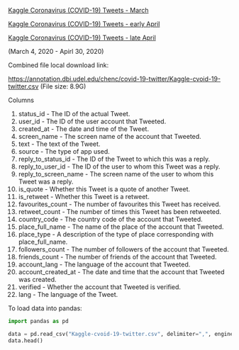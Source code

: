 
[Kaggle Coronavirus (COVID-19) Tweets - March](https://www.kaggle.com/smid80/coronavirus-covid19-tweets)

[Kaggle Coronavirus (COVID-19) Tweets - early April](https://www.kaggle.com/smid80/coronavirus-covid19-tweets-early-april)

[Kaggle Coronavirus (COVID-19) Tweets - late April](https://www.kaggle.com/smid80/coronavirus-covid19-tweets-late-april)


(March 4, 2020 - Apirl 30, 2020)

Combined file local download link: 

https://annotation.dbi.udel.edu/chenc/covid-19-twitter/Kaggle-cvoid-19-twitter.csv (File size: 8.9G)

Columns
1. status_id - The ID of the actual Tweet.
2. user_id - The ID of the user account that Tweeted.
3. created_at - The date and time of the Tweet.
4. screen_name - The screen name of the account that Tweeted.
5. text - The text of the Tweet.
6. source - The type of app used.
7. reply_to_status_id - The ID of the Tweet to which this was a reply.
8. reply_to_user_id - The ID of the user to whom this Tweet was a reply.
9. reply_to_screen_name - The screen name of the user to whom this Tweet was a reply.
10. is_quote - Whether this Tweet is a quote of another Tweet.
11. is_retweet - Whether this Tweet is a retweet.
12. favourites_count - The number of favourites this Tweet has received.
13. retweet_count - The number of times this Tweet has been retweeted.
14. country_code - The country code of the account that Tweeted.
15. place_full_name - The name of the place of the account that Tweeted.
16. place_type - A description of the type of place corresponding with place_full_name.
17. followers_count - The number of followers of the account that Tweeted.
18. friends_count - The number of friends of the account that Tweeted.
19. account_lang - The language of the account that Tweeted.
20. account_created_at - The date and time that the account that Tweeted was created.
21. verified - Whether the account that Tweeted is verified.
22. lang - The language of the Tweet.

To load data into pandas:
```python
import pandas as pd 

data = pd.read_csv("Kaggle-cvoid-19-twitter.csv", delimiter=",", engine="python", encoding='utf-8')) 
data.head()
```
